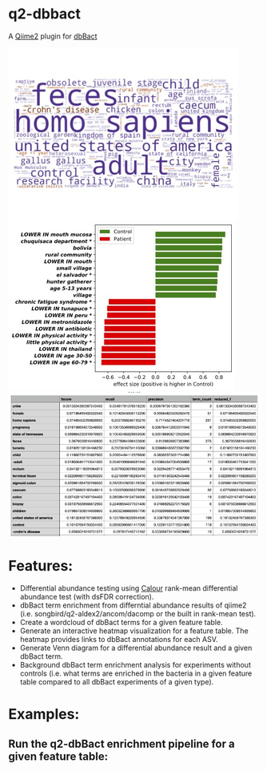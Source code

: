 # q2-dbbact
A [Qiime2](https://qiime2.org/) plugin for [dbBact](http://dbbact.org)

![wordcloud](https://github.com/amnona/q2-dbbact/blob/main/pics/cfs-wordcloud.jpg)
![enriched barplot](https://github.com/amnona/q2-dbbact/blob/main/pics/enriched_terms.jpg)
![enriched terms](https://github.com/amnona/q2-dbbact/blob/main/pics/terms-table.jpg)

# Features:
* Differential abundance testing using [Calour](https://github.com/biocore/calour) rank-mean differential abundance test (with dsFDR correction).
* dbBact term enrichment from differntial abundance results of qiime2 (i.e. songbird/q2-aldex2/ancom/dacomp or the built in rank-mean test).
* Create a wordcloud of dbBact terms for a given feature table.
* Generate an interactive heatmap visualization for a feature table. The heatmap provides links to dbBact annotations for each ASV.
* Generate Venn diagram for a differential abundance result and a given dbBact term.
* Background dbBact term enrichment analysis for experiments without controls (i.e. what terms are enriched in the bacteria in a given feature table compared to all dbBact experiments of a given type).

# Examples:
## Run the q2-dbBact enrichment pipeline for a given feature table:
